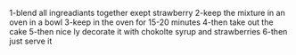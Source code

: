 1-blend all ingreadiants together exept strawberry
2-keep the mixture in an oven in a bowl
3-keep in the oven for 15-20 minutes
4-then take out the cake 
5-then nice ly decorate it with chokolte syrup and strawberries
6-then just serve it
